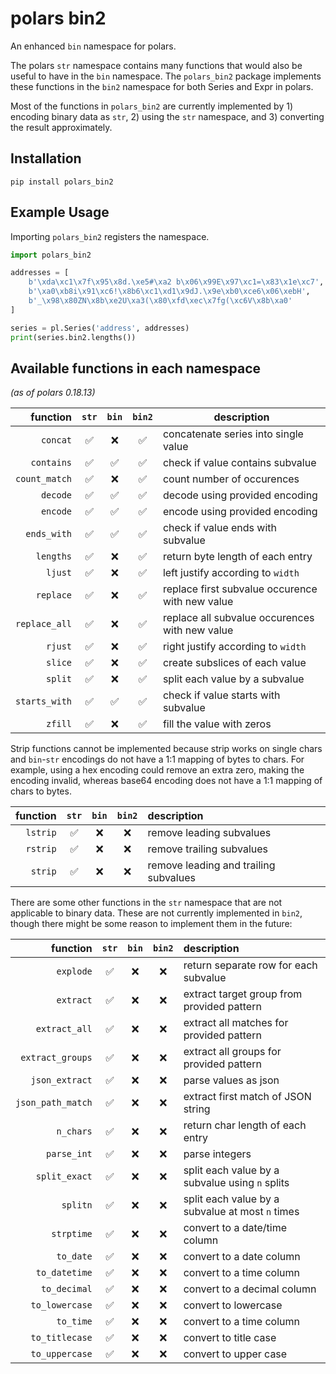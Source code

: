 # polars bin2

An enhanced `bin` namespace for polars.

The polars `str` namespace contains many functions that would also be useful to have in the `bin` namespace. The `polars_bin2` package implements these functions in the `bin2` namespace for both Series and Expr in polars.

Most of the functions in `polars_bin2` are currently implemented by 1) encoding binary data as `str`, 2) using the `str` namespace, and 3) converting the result approximately.

## Installation

`pip install polars_bin2`

## Example Usage

Importing `polars_bin2` registers the namespace.

```python
import polars_bin2

addresses = [
    b'\xda\xc1\x7f\x95\x8d.\xe5#\xa2 b\x06\x99E\x97\xc1=\x83\x1e\xc7',
    b'\xa0\xb8i\x91\xc6!\x8b6\xc1\xd1\x9dJ.\x9e\xb0\xce6\x06\xebH',
    b'_\x98\x80ZN\x8b\xe2U\xa3(\x80\xfd\xec\x7fg(\xc6V\x8b\xa0'
]

series = pl.Series('address', addresses)
print(series.bin2.lengths())
```

## Available functions in each namespace

*(as of polars 0.18.13)*

| function | `str` | `bin` | `bin2` | description |
| -------: | :---: | :---: | :----: | --- |
|        `concat`| ✅ | ❌ | ✅ | concatenate series into single value |
|      `contains`| ✅ | ✅ | ✅ | check if value contains subvalue |
|   `count_match`| ✅ | ❌ | ✅ | count number of occurences |
|        `decode`| ✅ | ✅ | ✅ | decode using provided encoding |
|        `encode`| ✅ | ✅ | ✅ | encode using provided encoding |
|     `ends_with`| ✅ | ✅ | ✅ | check if value ends with subvalue |
|       `lengths`| ✅ | ❌ | ✅ | return byte length of each entry |
|         `ljust`| ✅ | ❌ | ✅ | left justify according to `width` |
|       `replace`| ✅ | ❌ | ✅ | replace first subvalue occurence with new value |
|   `replace_all`| ✅ | ❌ | ✅ | replace all subvalue occurences with new value |
|         `rjust`| ✅ | ❌ | ✅ | right justify according to `width` |
|         `slice`| ✅ | ❌ | ✅ | create subslices of each value |
|         `split`| ✅ | ❌ | ✅ | split each value by a subvalue |
|   `starts_with`| ✅ | ✅ | ✅ | check if value starts with subvalue |
|         `zfill`| ✅ | ❌ | ✅ | fill the value with zeros |

Strip functions cannot be implemented because strip works on single chars and `bin`-`str` encodings do not have a 1:1 mapping of bytes to chars. For example, using a hex encoding could remove an extra zero, making the encoding invalid, whereas base64 encoding does not have a 1:1 mapping of chars to bytes.

| function | `str` | `bin` | `bin2` | description |
| -------: | :---: | :---: | :----: | :---------- |
|        `lstrip`| ✅ | ❌ | ❌ | remove leading subvalues |
|        `rstrip`| ✅ | ❌ | ❌ | remove trailing subvalues |
|         `strip`| ✅ | ❌ | ❌ | remove leading and trailing subvalues |

There are some other functions in the `str` namespace that are not applicable to binary data. These are not currently implemented in `bin2`, though there might be some reason to implement them in the future:

| function | `str` | `bin` | `bin2` | description |
| -------: | :---: | :---: | :----: | :---------- |
|        `explode`| ✅ | ❌ | ❌ | return separate row for each subvalue |
|        `extract`| ✅ | ❌ | ❌ | extract target group from provided pattern |
|    `extract_all`| ✅ | ❌ | ❌ | extract all matches for provided pattern |
| `extract_groups`| ✅ | ❌ | ❌ | extract all groups for provided pattern |
|   `json_extract`| ✅ | ❌ | ❌ | parse values as json |
|`json_path_match`| ✅ | ❌ | ❌ | extract first match of JSON string |
|        `n_chars`| ✅ | ❌ | ❌ | return char length of each entry | 
|      `parse_int`| ✅ | ❌ | ❌ | parse integers |
|    `split_exact`| ✅ | ❌ | ❌ | split each value by a subvalue using `n` splits |
|         `splitn`| ✅ | ❌ | ❌ | split each value by a subvalue at most `n` times |
|       `strptime`| ✅ | ❌ | ❌ | convert to a date/time column |
|        `to_date`| ✅ | ❌ | ❌ | convert to a date column |
|    `to_datetime`| ✅ | ❌ | ❌ | convert to a time column |
|     `to_decimal`| ✅ | ❌ | ❌ | convert to a decimal column |
|   `to_lowercase`| ✅ | ❌ | ❌ | convert to lowercase |
|        `to_time`| ✅ | ❌ | ❌ | convert to a time column |
|   `to_titlecase`| ✅ | ❌ | ❌ | convert to title case |
|   `to_uppercase`| ✅ | ❌ | ❌ | convert to upper case |

